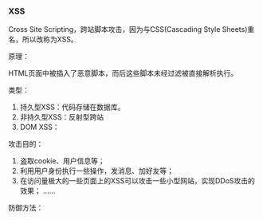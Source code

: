 ### XSS
Cross Site Scripting，跨站脚本攻击，因为与CSS(Cascading Style Sheets)重名，所以改称为XSS。

原理：

HTML页面中被插入了恶意脚本，而后这些脚本未经过滤被直接解析执行。


类型：
1. 持久型XSS：代码存储在数据库。
2. 非持久型XSS：反射型跨站
3. DOM XSS：


攻击目的：
1. 盗取cookie、用户信息等；
2. 利用用户身份执行一些操作，发消息、加好友等；
3. 在访问量极大的一些页面上的XSS可以攻击一些小型网站，实现DDoS攻击的效果；
......


防御方法：
